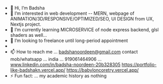 - 👋 Hi, I’m Badsha
- 👀 I’m interested in web development -- MERN,  webpage of ANIMATION/3D/RESPONSIVE/OPTIMIZED/SEO, UI DESIGN from UX, Nextjs project. 
- 🌱 I’m currently learning MICROSERVICE of node express backend, glsl shaders as well...
- 💞️ I’m looking to freelance until long-period appointment
- 
- 📫 How to reach me ... badshanoordeen@gmail.com
   contact  mob/whatsapp ...    india  ...  919061464906 ...
  www.linkedin.com/in/badsha-noordeen-20b328305
https://portfolio-like-badshakn.vercel.app/
https://babyloncoretry.vercel.app/
- ⚡ Fun fact: ... my academic history as  nothing  


